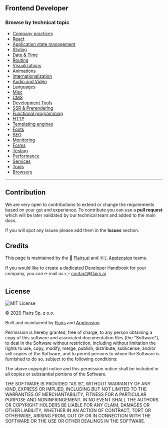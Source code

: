 Frontend Developer
------------------

  

### Browse by technical topic

*   [Company practices](/Career%20Paths/Frontend%20Developer/Company%20practices.md)
*   [React](/Career%20Paths/Frontend%20Developer/React.md)
*   [Application state management](/Career%20Paths/Frontend%20Developer/Application%20state%20management.md)
*   [Styling](/Career%20Paths/Frontend%20Developer/Styling.md)
*   [Date & Time](/Career%20Paths/Frontend%20Developer/Date%20&%20Time.md)
*   [Routing](/Career%20Paths/Frontend%20Developer/Routing.md)
*   [Visualizations](/Career%20Paths/Frontend%20Developer/Visualizations.md)
*   [Animations](/Career%20Paths/Frontend%20Developer/Animations.md)
*   [Internationalization](/Career%20Paths/Frontend%20Developer/Internationalization.md)
*   [Audio and Video](/Career%20Paths/Frontend%20Developer/Audio%20and%20Video.md)
*   [Languages](/Career%20Paths/Frontend%20Developer/Languages.md)
*   [Misc](/Career%20Paths/Frontend%20Developer/Misc.md)
*   [CMS](/Career%20Paths/Frontend%20Developer/CMS.md)
*   [Development Tools](/Career%20Paths/Frontend%20Developer/Development%20Tools.md)
*   [SSR & Prerendering](/Career%20Paths/Frontend%20Developer/SSR%20&%20Prerendering.md)
*   [Functional programming](/Career%20Paths/Frontend%20Developer/Functional%20programming.md)
*   [HTTP](/Career%20Paths/Frontend%20Developer/HTTP.md)
*   [Templating engines](/Career%20Paths/Frontend%20Developer/Templating%20engines.md)
*   [Fonts](/Career%20Paths/Frontend%20Developer/Fonts.md)
*   [SEO](/Career%20Paths/Frontend%20Developer/SEO.md)
*   [Monitoring](/Career%20Paths/Frontend%20Developer/Monitoring.md)
*   [Forms](/Career%20Paths/Frontend%20Developer/Forms.md)
*   [Testing](/Career%20Paths/Frontend%20Developer/Testing.md)
*   [Performance](/Career%20Paths/Frontend%20Developer/Performance.md)
*   [Services](/Career%20Paths/Frontend%20Developer/Services.md)
*   [Tools](/Career%20Paths/Frontend%20Developer/Tools.md)
*   [Browsers](/Career%20Paths/Frontend%20Developer/Browsers.md)

* * *

Contribution
------------

We are very open to contributions to extend or change the requirements based on your gut and experience. To contribute you can use a **pull request** which will be later validated by our technical team and added to the main docs.

If you will spot any issues please add them in the **Issues** section.

Credits
-------

This page is maintained by the 🔹 [Flairs.ai](http://Flairs.ai) and 🇵🇱 [Apptension](https://apptension.com) teams.

If you would like to create a dedicated Developer Handbook for your company, you can e-mail us 👉 [contact@flairs.ai](mailto:contact@flairs.ai)

License
-------

![MIT License](https://img.shields.io/badge/License-MIT-blue.svg)

© 2020 Flairs Sp. z o.o.

Built and maintained by [Flairs](https://www.flairs.ai) and [Apptension](https://apptension.com).

Permission is hereby granted, free of charge, to any person obtaining a copy of this software and associated documentation files (the "Software"), to deal in the Software without restriction, including without limitation the rights to use, copy, modify, merge, publish, distribute, sublicense, and/or sell copies of the Software, and to permit persons to whom the Software is furnished to do so, subject to the following conditions:

The above copyright notice and this permission notice shall be included in all copies or substantial portions of the Software.

THE SOFTWARE IS PROVIDED "AS IS", WITHOUT WARRANTY OF ANY KIND, EXPRESS OR IMPLIED, INCLUDING BUT NOT LIMITED TO THE WARRANTIES OF MERCHANTABILITY, FITNESS FOR A PARTICULAR PURPOSE AND NONINFRINGEMENT. IN NO EVENT SHALL THE AUTHORS OR COPYRIGHT HOLDERS BE LIABLE FOR ANY CLAIM, DAMAGES OR OTHER LIABILITY, WHETHER IN AN ACTION OF CONTRACT, TORT OR OTHERWISE, ARISING FROM, OUT OF OR IN CONNECTION WITH THE SOFTWARE OR THE USE OR OTHER DEALINGS IN THE SOFTWARE.